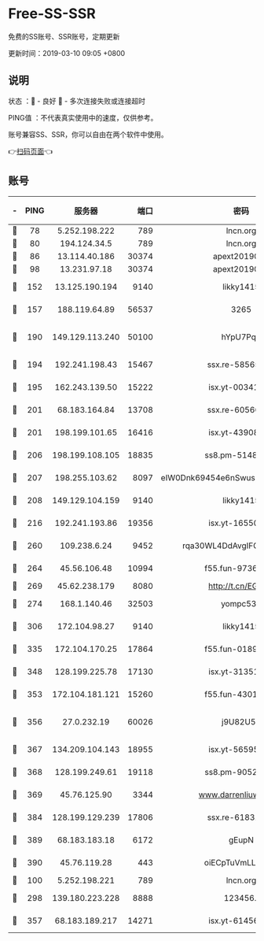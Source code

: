 # Free-SS-SSR

免费的SS账号、SSR账号，定期更新

更新时间：2019-03-10 09:05 +0800

## 说明

状态     ：🙂 - 良好 🙁 - 多次连接失败或连接超时

PING值   ：不代表真实使用中的速度，仅供参考。

账号兼容SS、SSR，你可以自由在两个软件中使用。

👉[扫码页面](https://liesauer.github.io/Free-SS-SSR/)👈

## 账号

|-|PING|服务器|端口|密码|加密方式|区域|
|:----:|:----:|:-----:|-----:|:----:|:----:|:----:|
|🙂|78|5.252.198.222|789|lncn.org|rc4|JP|
|🙂|80|194.124.34.5|789|lncn.org|rc4|JP|
|🙂|86|13.114.40.186|30374|apext2019006|chacha20|JP|
|🙂|98|13.231.97.18|30374|apext2019006|chacha20|JP|
|🙂|152|13.125.190.194|9140|likky1415|aes-256-cfb|KR|
|🙂|157|188.119.64.89|56537|3265|aes-256-cfb|RU|
|🙂|190|149.129.113.240|50100|hYpU7PqP|chacha20-ietf-poly1305|CN|
|🙂|194|192.241.198.43|15467|ssx.re-58565948|aes-256-cfb|US|
|🙂|195|162.243.139.50|15222|isx.yt-00341910|aes-256-cfb|US|
|🙂|201|68.183.164.84|13708|ssx.re-60566170|aes-256-cfb|US|
|🙂|201|198.199.101.65|16416|isx.yt-43908070|aes-256-cfb|US|
|🙂|206|198.199.108.105|18835|ss8.pm-51487912|aes-256-cfb|US|
|🙂|207|198.255.103.62|8097|eIW0Dnk69454e6nSwuspv9DmS201tQ0D|aes-256-cfb|US|
|🙂|208|149.129.104.159|9140|likky1415|aes-256-cfb|HK|
|🙂|216|192.241.193.86|19356|isx.yt-16550263|aes-256-cfb|US|
|🙂|260|109.238.6.24|9452|rqa30WL4DdAvgIFG6Fs3znzTa|aes-256-cfb|FR|
|🙂|264|45.56.106.48|10994|f55.fun-97361996|aes-256-cfb|US|
|🙂|269|45.62.238.179|8080|http://t.cn/EGJIyrl|rc4-md5|CA|
|🙂|274|168.1.140.46|32503|yompc535|aes-256-cfb|AU|
|🙂|306|172.104.98.27|9140|likky1415|aes-256-cfb|JP|
|🙂|335|172.104.170.25|17864|f55.fun-01896161|aes-256-cfb|SG|
|🙂|348|128.199.225.78|17130|isx.yt-31351777|aes-256-cfb|SG|
|🙂|353|172.104.181.121|15260|f55.fun-43019575|aes-256-cfb|SG|
|🙂|356|27.0.232.19|60026|j9U82U53|xchacha20-ietf-poly1305|HK|
|🙂|367|134.209.104.143|18955|isx.yt-56595383|aes-256-cfb|SG|
|🙂|368|128.199.249.61|19118|ss8.pm-90526305|aes-256-cfb|SG|
|🙂|369|45.76.125.90|3344|www.darrenliuwei.com|aes-256-cfb|AU|
|🙂|384|128.199.129.239|17806|ssx.re-61831672|aes-256-cfb|SG|
|🙂|389|68.183.183.18|6172|gEupN|aes-256-cfb|SG|
|🙂|390|45.76.119.28|443|oiECpTuVmLLxk4Ts|aes-256-cfb|AU|
|🙂|100|5.252.198.221|789|lncn.org|rc4|JP|
|🙂|298|139.180.223.228|8888|123456..|aes-256-cfb|JP|
|🙂|357|68.183.189.217|14271|isx.yt-61456295|aes-256-cfb|SG|
